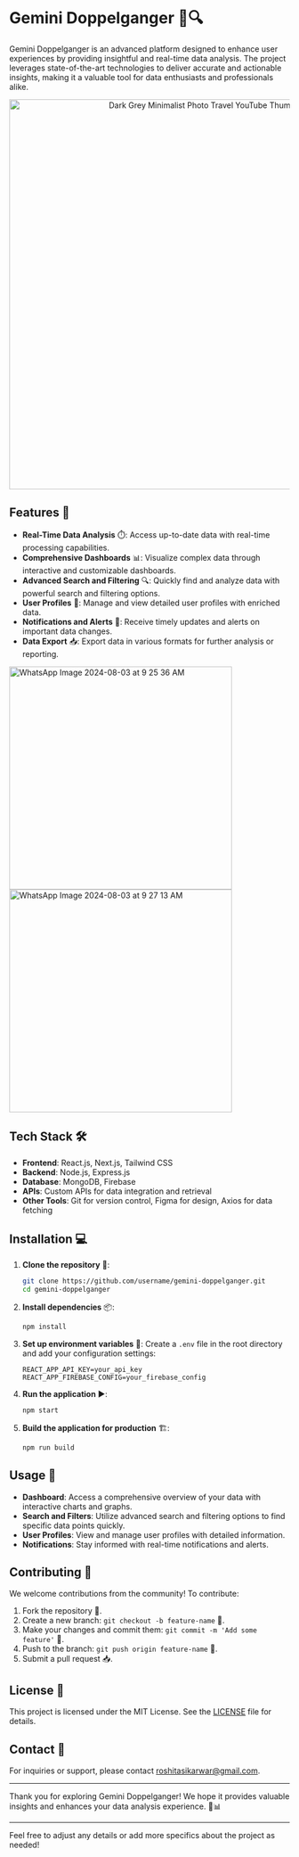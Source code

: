 # Gemini Doppelganger 🚀🔍

Gemini Doppelganger is an advanced platform designed to enhance user experiences by providing insightful and real-time data analysis. The project leverages state-of-the-art technologies to deliver accurate and actionable insights, making it a valuable tool for data enthusiasts and professionals alike.

<div align="center">
  <img src="https://github.com/user-attachments/assets/3bdb6983-09c6-4054-9e04-6298a30b3c5c" width="700" alt="Dark Grey Minimalist Photo Travel YouTube Thumbnail">
</div>


## Features 🌟

- **Real-Time Data Analysis** ⏱️: Access up-to-date data with real-time processing capabilities.
- **Comprehensive Dashboards** 📊: Visualize complex data through interactive and customizable dashboards.
- **Advanced Search and Filtering** 🔍: Quickly find and analyze data with powerful search and filtering options.
- **User Profiles** 👤: Manage and view detailed user profiles with enriched data.
- **Notifications and Alerts** 📧: Receive timely updates and alerts on important data changes.
- **Data Export** 📥: Export data in various formats for further analysis or reporting.

<div style="display: flex; justify-content: space-between; flex-wrap: wrap;">
  <img src="https://github.com/user-attachments/assets/b704dd1e-a8a9-4d1d-9180-dd390b4a339e" width="400" alt="WhatsApp Image 2024-08-03 at 9 25 36 AM" style="margin-right: 10px;">
  <img src="https://github.com/user-attachments/assets/c472162d-8654-4766-bb84-38a8fce54acd" width="400" alt="WhatsApp Image 2024-08-03 at 9 27 13 AM" style="margin-right: 10px;">
</div>


## Tech Stack 🛠️

- **Frontend**: React.js, Next.js, Tailwind CSS
- **Backend**: Node.js, Express.js
- **Database**: MongoDB, Firebase
- **APIs**: Custom APIs for data integration and retrieval
- **Other Tools**: Git for version control, Figma for design, Axios for data fetching

## Installation 💻

1. **Clone the repository** 🐙:
   ```bash
   git clone https://github.com/username/gemini-doppelganger.git
   cd gemini-doppelganger
   ```

2. **Install dependencies** 📦:
   ```bash
   npm install
   ```

3. **Set up environment variables** 🔑:
   Create a `.env` file in the root directory and add your configuration settings:
   ```
   REACT_APP_API_KEY=your_api_key
   REACT_APP_FIREBASE_CONFIG=your_firebase_config
   ```

4. **Run the application** ▶️:
   ```bash
   npm start
   ```

5. **Build the application for production** 🏗️:
   ```bash
   npm run build
   ```

## Usage 🚀

- **Dashboard**: Access a comprehensive overview of your data with interactive charts and graphs.
- **Search and Filters**: Utilize advanced search and filtering options to find specific data points quickly.
- **User Profiles**: View and manage user profiles with detailed information.
- **Notifications**: Stay informed with real-time notifications and alerts.

## Contributing 🤝

We welcome contributions from the community! To contribute:

1. Fork the repository 🍴.
2. Create a new branch: `git checkout -b feature-name` 🌿.
3. Make your changes and commit them: `git commit -m 'Add some feature'` 💬.
4. Push to the branch: `git push origin feature-name` 🚀.
5. Submit a pull request 📥.

## License 📄

This project is licensed under the MIT License. See the [LICENSE](LICENSE) file for details.

## Contact 📧

For inquiries or support, please contact [roshitasikarwar@gmail.com](mailto:roshitasikarwar@gmail.com).

---

Thank you for exploring Gemini Doppelganger! We hope it provides valuable insights and enhances your data analysis experience. 🚀📊

---

Feel free to adjust any details or add more specifics about the project as needed!
